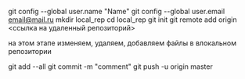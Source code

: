 git config --global user.name "Name"
git config --global user.email email@mail.ru
mkdir local_rep
cd local_rep
git init
git remote add origin  <ссылка на удаленный репозиторий>

на этом этапе изменяем, удаляем, добавляем файлы в влокальном репозитории

git add --all
git commit -m "comment"
git push -u origin master
